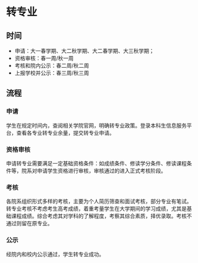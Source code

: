 # 转专业

## 时间

- 申请：大一春学期、大二秋学期、大二春学期、大三秋学期；
- 资格审核：春一周/秋一周
- 考核和院内公示：春二周/秋二周
- 上报学校并公示：春三周/秋三周

## 流程

### 申请

学生在规定时间内，查阅相关学院官网，明确转专业政策。登录本科生信息服务平台，查看各专业转专业余量，提交转专业申请。

### 资格审核

申请转专业需要满足一定基础资格条件：如成绩条件、修读学分条件、修读课程条件等，院系对申请学生资格进行审核，审核通过的进入正式考核阶段。

### 考核

各院系组织形式多样的考核，主要为个人简历筛查和面试考核，部分专业有笔试。转专业考核不考虑考生高考成绩，着重考量学生在大学期间的学习成绩，尤其是基础课程成绩。综合考虑其对学科的了解程度，考察其综合素质，择优录取。考核不通过则留在原专业。

### 公示

经院内和校内公示通过，学生转专业成功。
